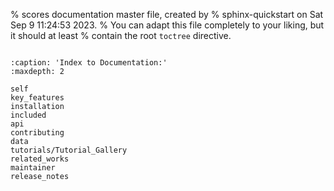 % scores documentation master file, created by
% sphinx-quickstart on Sat Sep  9 11:24:53 2023.
% You can adapt this file completely to your liking, but it should at least
% contain the root `toctree` directive.

```{include} ../README.md
```


```{toctree}
:caption: 'Index to Documentation:'
:maxdepth: 2

self
key_features
installation
included
api
contributing
data
tutorials/Tutorial_Gallery
related_works
maintainer
release_notes
```
